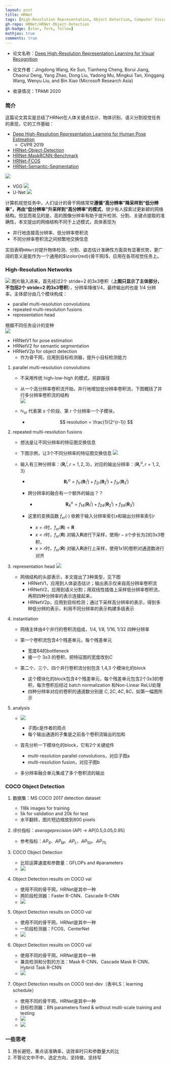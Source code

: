 ```yaml
---
layout: post
title: HRNet
tags: [High-Resolution Representation, Object Detection, Computer Vision]
gh-repo: HRNet/HRNet-Object-Detection
gh-badge: [star, fork, follow]
mathjax: true
comments: true
---
```


* 论文名称：[Deep High-Resolution Representation Learning for Visual Recognition](https://ieeexplore.ieee.org/document/9052469)

- 论文作者：Jingdong Wang, Ke Sun, Tianheng Cheng, Borui Jiang, Chaorui Deng, Yang Zhao, Dong Liu, Yadong Mu, Mingkui Tan, Xinggang Wang, Wenyu Liu, and Bin Xiao (Microsoft Research Asia)

- 收录情况：TPAMI 2020

### 简介
这篇论文其实是总结了HRNet在人体关键点估计、物体识别、语义分割视觉任务的表现，它的工作基础：
* [Deep High-Resolution Representation Learning for Human Pose Estimation](https://arxiv.org/abs/1902.09212)
    - CVPR 2019
* [HRNet-Object-Detection](https://github.com/HRNet/HRNet-Object-Detection)
* [HRNet-MaskRCNN-Benchmark](https://github.com/HRNet/HRNet-MaskRCNN-Benchmark)
* [HRNet-FCOS](https://github.com/HRNet/HRNet-FCOS)
* [HRNet-Semantic-Segmentation](https://github.com/HRNet/HRNet-Semantic-Segmentation)

![](../img/post/hrnet_fig1.png)

* VGG ![](../img/post/vgg_architecture.png)
* U-Net ![](../img/post/unet_architecture.png)

计算机视觉任务中，人们设计的骨干网络常常**遵循“高分辨率”降采样到“低分辨率”，再由“低分辨率”升采样到“高分辨率”的模式**，很少有人探索过更新颖的网络结构。但显而易见的是，高的图像分辨率有助于提升检测、分割、关键点提取的准确性，本文提出的网络结构不同于上述模式，具体表现为

* 并行地连接高分辨率、低分辨率卷积流
* 不同分辨率卷积流之间频繁地交换信息

实验表明`HRNet`对提升物体检测、分割、姿态估计准确性方面具有显著优势，更广阔的意义是能作为一个通用的$\color{red}{骨干网}$，应用在各项视觉任务上。

### High-Resolution Networks

![](../img/post/hrnet_fig2.png)
图片输入进来，首先经过2个 stride=2 的3x3卷积（**上图只显示了主体部分，不包括2个 stride=2 的3x3卷积**），分辨率降维1/4，最终输出的也是 1/4 分辨率，主体部分由几个模块构成：
* parallel multi-resolution convolutions
* repeated multi-resolution fusions
* representation head

根据不同任务设计的变种  
![](../img/post/hrnet_fig4.png)
* HRNetV1 for pose estimation
* HRNetV2 for semantic segmentation
* HRNetV2p for object detection
    - 作为骨干网，应用到目标检测器，提升小目标检测能力

1. parallel multi-resolution convolutions
    - 不采用传统 high-low-high 的模式，另辟蹊径
    - 从一个高分辨率卷积流开始，并行地增加低分辨率卷积流，下图概括了并行多分辨率卷积流的结构  
    ![](../img/post/hrnet_eq1.png)

    - $\mathbb{N}_{sr}$ 代表第 $s$ 个阶段、第 $r$ 个分辨率一个子模块，
        - $$ resolution = \frac{1}{2^{r-1}} $$

2. repeated multi-resolution fusions
    - 想法是让不同分辨率的特征图交换信息
    - 下图示例，让3个不同分辨率的特征图交换信息
    ![](../img/post/hrnet_fig3.png)

    - 输入有三种分辨率：$\{ \textbf{R}_r^i, r=1,2,3 \}$，对应的输出分辨率：$\{ \textbf{R}_r^o, r=1,2,3 \}$
        - $$ \textbf{R}_r^o = f_{1r}(\textbf{R}_1^i) + f_{2r}(\textbf{R}_2^i) + f_{3r}(\textbf{R}_3^i) $$

        - 跨分辨率的融合有一个额外的输出？？
            - $$ \textbf{R}_4^o = f_{14}(\textbf{R}_1^i) + f_{24}(\textbf{R}_2^i) + f_{34}(\textbf{R}_3^i) $$

        - 这里的变换函数 $f_{xr}(\cdot)$ 依赖于输入分辨率索引$x$和输出分辨率索引$r$
            - $x = r$时，$f_{xr}(\textbf{R}) = \textbf{R}$
            - $x \lt r$时，$f_{xr}(\textbf{R})$ 对输入$\textbf{R}$进行下采样，使用$r-s$个步长为2的3x3卷积，
            - $x \gt r$时，$f_{xr}(\textbf{R})$ 对输入$\textbf{R}$进行上采样，使用1x1的卷积对通道数进行对齐

3. representation head
    ![](../img/post/hrnet_fig4.png)
    - 网络结构的头部表示，本文提出了3种类型，见下图
        - HRNetV1，应用到人体姿态估计；输出表示仅来自高分辨率卷积流
        - HRNetV2，应用到语义分割；用双线性插值上采样低分辨率卷积流，再把四种分辨率的表示连接起来，
        - HRNetV2p，应用到目标检测；通过下采样高分辨率的表示，得到多种低分辨的表示，利用不同分辨率的表示构建多级表示

4. instantiation
    - 网络主体由4个并行的卷积流组成，1/4, 1/8, 1/16, 1/32 四种分辨率
    - 第一个卷积流包含4个残差单元，每个残差单元
        - 宽度64的bottleneck
        - 接一个 3x3 的卷积，把特征图的宽度改到$C$

    - 第二个、三个、四个并行卷积流分别包含 1,4,3 个模块化的block
        - 这个模块化的block包含4个残差单元，每个残差单元包含2个3x3的卷积，每次卷积后经过 batch normalization 和Non-Linear ReLU处理
        - 四种分辨率对应的卷积的通道数分别是 $C, 2C, 4C, 8C$，如第一幅图所示

5. analysis
    - ![](../img/post/hrnet_fig5.png)
        - 子图c是作者的观点
        - 每个输出通道的子集是之前各个卷积流输出的加和

    - 首先分析一下模块化的block，它有2个关键组件
        - multi-resolution parallel convolutions，对应子图a 
        - multi-resolution fusion，对应子图b

    - 多分辨率融合单元集成了多个卷积流的输出
    
### COCO Object Detection
1. 数据集：MS COCO 2017 detection dataset
    - 118k images for training
    - 5k for validation and 20k for test
    - 水平翻转，图片短边缩放到800 pixels

2. 评价指标：$average precision$ (AP) $\rightarrow$ AP[0.5,0.05,0.95]
    - 参考指标：$AP_S$、$AP_M$、$AP_L$、$AP_{50}$、$AP_{75}$

2. COCO Object Detection
    - 比较运算速度和参数量：GFLOPs and #parameters
    * ![](../img/post/hrnet_tab7.png)

3. Object Detection results on COCO val
    - 使用不同的骨干网，HRNet是其中一种
    - 两阶段检测器：Faster R-CNN、Cascade R-CNN
    * ![](../img/post/hrnet_tab8.png)

4. Object Detection results on COCO val
    * 使用不同的骨干网，HRNet是其中一种
    * 一阶段检测器：FCOS、CenterNet
    * ![](../img/post/hrnet_tab9.png)

5. Object Detection results on COCO val
    - 使用不同的骨干网，HRNet是其中一种
    - 兼具检测和分割的方法：Mask R-CNN、Cascade Mask R-CNN、Hybrid Task R-CNN
    * ![](../img/post/hrnet_tab10.png)

6. Object Detection results on COCO test-dev（表中LS：learning schedule）
    - 使用不同的骨干网，HRNet是其中一种
    - 目标检测器：BN parameters fixed & without mutli-scale training and testing
    * ![](../img/post/hrnet_tab11_1.png)
    * ![](../img/post/hrnet_tab11_2.png)

### 一些思考
1. 扬长避短，重点谈准确率，谈效率时只和参数量大的比
2. 不管论文中不中，选定方向，坚持做，坚持写